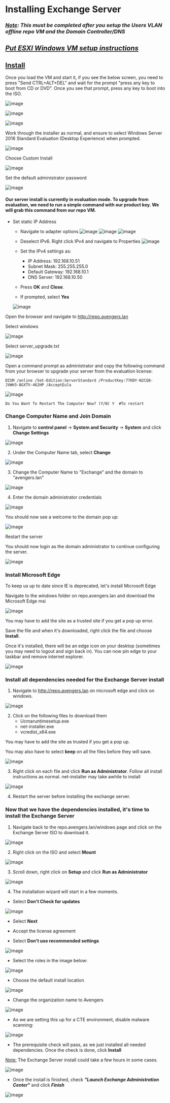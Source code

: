 # Installing Exchange Server

### ***<u>Note</u>: This must be completed after you setup the Users VLAN offline repo VM and the Domain Controller/DNS***

## ***<b><u>Put ESXI Windows VM setup instructions</u></b>***

## <b><u>Install</u></b>

Once you load the VM and start it, if you see the below screen, you need to press "Send CTRL+ALT+DEL" and wait for the prompt "press any key to boot from CD or DVD". Once you see that prompt, press any key to boot into the ISO.

![image](https://github.com/jonezy35/Training-Environment/blob/main/images/Screenshot%202023-03-19%20at%201.23.43%20PM.png?raw=true)

![image](https://github.com/jonezy35/Training-Environment/blob/main/images/Screenshot%202023-03-19%20at%201.23.58%20PM.png?raw=true)

![image](https://github.com/jonezy35/Training-Environment/blob/main/images/Screenshot%202023-03-19%20at%201.24.45%20PM.png?raw=true)

Work through the installer as normal, and ensure to select Windows Server 2016 Standard Evaluation (Desktop Experience) when prompted.

![image](https://github.com/jonezy35/Training-Environment/blob/main/images/Screenshot%202023-03-19%20at%201.27.43%20PM.png?raw=true)

Choose Custom Install

![image](https://github.com/jonezy35/Training-Environment/blob/main/images/Screenshot%202023-03-19%20at%201.28.33%20PM.png?raw=true)

Set the default administrator password

![image](https://github.com/jonezy35/Training-Environment/blob/main/images/Screenshot%202023-03-19%20at%201.38.27%20PM.png?raw=true)

#### Our server install is currently in evaluation mode. To upgrade from evaluation, we need to run a simple command with our product key. We will grab this command from our repo VM.

- Set static IP Address
    - Navigate to adapter options
    ![image](https://github.com/jonezy35/Training-Environment/blob/main/images/Screenshot%202023-03-17%20at%206.30.25%20PM.png?raw=true)
    ![image](https://github.com/jonezy35/Training-Environment/blob/main/images/Screenshot%202023-03-17%20at%206.30.31%20PM.png?raw=true)
    ![image](https://github.com/jonezy35/Training-Environment/blob/main/images/Screenshot%202023-03-17%20at%206.30.38%20PM.png?raw=true)

    - Deselect IPv6. Right click IPv4 and navigate to Properties
    ![image](https://github.com/jonezy35/Training-Environment/blob/main/images/Screenshot%202023-03-17%20at%206.30.51%20PM.png?raw=true)
    - Set the IPv4 settings as:
        - IP Address: 192.168.10.51
        - Subnet Mask: 255.255.255.0
        - Default Gateway: 192.168.10.1
        - DNS Server: 192.168.10.50

    - Press **OK** and **Close**.

    - If prompted, select **Yes**

    ![image](https://github.com/jonezy35/Training-Environment/blob/main/images/Screenshot%202023-03-19%20at%204.13.50%20PM.png?raw=true)

Open the browser and navigate to http://repo.avengers.lan

Select windows

![image](https://github.com/jonezy35/Training-Environment/blob/main/images/Screenshot%202023-03-19%20at%204.14.49%20PM.png?raw=true)

Select server_upgrade.txt

![image](https://github.com/jonezy35/Training-Environment/blob/main/images/Screenshot%202023-03-19%20at%204.14.59%20PM.png?raw=true)

Open a command prompt as administrator and copy the following command from your browser to upgrade your server from the evaluation license:

```
DISM /online /Set-Edition:ServerStandard /ProductKey:77KDY-N2CQ8-JVWH3-8GXTV-462HP /AcceptEula
```

![image](https://github.com/jonezy35/Training-Environment/blob/main/images/Screenshot%202023-03-19%20at%204.15.47%20PM.png?raw=true)

```
Do You Want To Restart The Computer Now? (Y/N) Y  #To restart
```

### Change Computer Name and Join Domain

1. Navigate to **control panel** -> **System and Security** -> **System** and click **Change Settings**

![image](https://github.com/jonezy35/Training-Environment/blob/main/images/Screenshot%202023-03-19%20at%204.25.09%20PM.png?raw=true)

2. Under the Computer Name tab, select **Change**

![image](https://github.com/jonezy35/Training-Environment/blob/main/images/Screenshot%202023-03-19%20at%204.26.47%20PM.png?raw=true)

3. Change the Computer Name to "Exchange" and the domain to "avengers.lan"

![image](https://github.com/jonezy35/Training-Environment/blob/main/images/Screenshot%202023-03-19%20at%204.27.36%20PM.png?raw=true)

4. Enter the domain administrator credentials

![image](https://github.com/jonezy35/Training-Environment/blob/main/images/Screenshot%202023-03-19%20at%204.28.19%20PM.png?raw=true)

You should now see a welcome to the domain pop up:

![image](https://github.com/jonezy35/Training-Environment/blob/main/images/Screenshot%202023-03-19%20at%204.28.26%20PM.png?raw=true)

Restart the server

You should now login as the domain administrator to continue configuring the server.

![image](https://github.com/jonezy35/Training-Environment/blob/main/images/Screenshot%202023-03-19%20at%204.31.34%20PM.png?raw=true)

### Install Microsoft Edge

To keep us up to date since IE is deprecated, let's install Microsoft Edge

Navigate to the windows folder on repo.avengers.lan and download the Microsoft Edge msi

![image](https://github.com/jonezy35/Training-Environment/blob/main/images/Screenshot%202023-03-19%20at%202.46.26%20PM.png?raw=true)

You may have to add the site as a trusted site if you get a pop up error.

Save the file and when it's downloaded, right click the file and choose **Install**.

Once it's installed, there will be an edge icon on your desktop (sometimes you may need to logout and sign back in). You can now pin edge to your taskbar and remove internet explorer.

![image](https://github.com/jonezy35/Training-Environment/blob/main/images/Screenshot%202023-03-19%20at%202.54.00%20PM.png?raw=true)


### Install all dependencies needed for the Exchange Server install

1. Navigate to http://repo.avengers.lan on microsoft edge and click on windows.

![image](https://github.com/jonezy35/Training-Environment/blob/main/images/Screenshot%202023-03-19%20at%204.37.24%20PM.png?raw=true)

2. Click on the following files to download them
    - Ucmaruntimesetup.exe
    - net-installer.exe
    - vcredist_x64.exe

You may have to add the site as trusted if you get a pop up.

You may also have to select **keep** on all the files before they will save.

![image](https://github.com/jonezy35/Training-Environment/blob/main/images/Screenshot%202023-03-19%20at%204.39.57%20PM.png?raw=true)

3. Right click on each file and click **Run as Administrator**. Follow all install instructions as normal. net-installer may take awhile to install

![image](https://github.com/jonezy35/Training-Environment/blob/main/images/Screenshot%202023-03-19%20at%204.40.38%20PM.png?raw=true)

4. Restart the server before installing the exchange server.


### Now that we have the dependencies installed, it's time to install the Exchange Server

1. Navigate back to the repo.avengers.lan/windows page and click on the Exchange Server ISO to download it.

![image](https://github.com/jonezy35/Training-Environment/blob/main/images/Screenshot%202023-03-19%20at%204.51.03%20PM.png?raw=true)

2. Right click on the ISO and select **Mount**

![image](https://github.com/jonezy35/Training-Environment/blob/main/images/Screenshot%202023-03-19%20at%204.54.29%20PM.png?raw=true)

3. Scroll down, right click on **Setup** and click **Run as Administrator**

![image](https://github.com/jonezy35/Training-Environment/blob/main/images/Screenshot%202023-03-19%20at%204.55.32%20PM.png?raw=true)

4. The installation wizard will start in a few moments.

- Select **Don't Check for updates**

![image](https://github.com/jonezy35/Training-Environment/blob/main/images/Screenshot%202023-03-19%20at%204.56.03%20PM.png?raw=true)

- Select **Next**

- Accept the license agreement

- Select **Don't use recommended settings**

![image](https://github.com/jonezy35/Training-Environment/blob/main/images/Screenshot%202023-03-19%20at%204.58.38%20PM.png?raw=true)

- Select the roles in the image below:

![image](https://github.com/jonezy35/Training-Environment/blob/main/images/Screenshot%202023-03-19%20at%204.59.26%20PM.png?raw=true)

- Choose the default install location

![image](https://github.com/jonezy35/Training-Environment/blob/main/images/Screenshot%202023-03-19%20at%204.59.31%20PM.png?raw=true)

- Change the organization name to Avengers

![image](https://github.com/jonezy35/Training-Environment/blob/main/images/Screenshot%202023-03-19%20at%205.00.09%20PM.png?raw=true)

- As we are setting this up for a CTE environment, disable malware scanning:

![image](https://github.com/jonezy35/Training-Environment/blob/main/images/Screenshot%202023-03-19%20at%205.00.14%20PM.png?raw=true)

- The prerequisite check will pass, as we just installed all needed dependencies. Once the check is done, click **Install**

<u>Note:</u> The Exchange Server install could take a few hours in some cases. 

![image](https://github.com/jonezy35/Training-Environment/blob/main/images/Screenshot%202023-03-19%20at%205.11.17%20PM.png?raw=true)

- Once the install is finished, check ***"Launch Exchange Administration Center"*** and click ***Finish***

![image](https://github.com/jonezy35/Training-Environment/blob/main/images/Screenshot%202023-03-20%20at%208.06.23%20AM.png?raw=true)